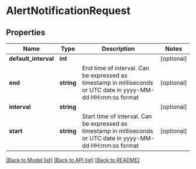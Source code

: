 # AlertNotificationRequest

## Properties
Name | Type | Description | Notes
------------ | ------------- | ------------- | -------------
**default_interval** | **int** |  | [optional]
**end** | **string** | End time of interval. Can be expressed as timestamp in milliseconds or UTC date in yyyy-MM-dd HH:mm:ss format | [optional]
**interval** | **string** |  | [optional]
**start** | **string** | Start time of interval. Can be expressed as timestamp in milliseconds or UTC date in yyyy-MM-dd HH:mm:ss format | [optional]

[[Back to Model list]](../README.md#documentation-for-models) [[Back to API list]](../README.md#documentation-for-api-endpoints) [[Back to README]](../README.md)
